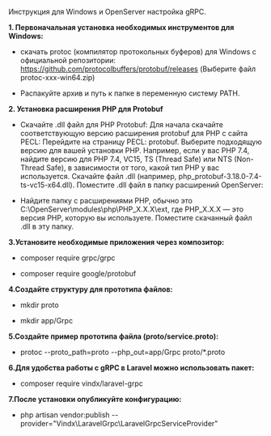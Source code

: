 Инструкция для Windows и OpenServer настройка gRPC. 

**1. Первоначальная установка необходимых инструментов для Windows:**

* скачать protoc (компилятор протокольных буферов) для Windows с официальной репозитории:
https://github.com/protocolbuffers/protobuf/releases
(Выберите файл protoc-xxx-win64.zip)

* Распакуйте архив и путь к папке в переменную систему PATH.

**2. Установка расширения PHP для Protobuf**

* Скачайте .dll файл для PHP Protobuf: Для начала скачайте соответствующую версию расширения protobuf для PHP с сайта PECL:
Перейдите на страницу PECL: protobuf.
Выберите подходящую версию для вашей установки PHP. Например, если у вас PHP 7.4, найдите версию для PHP 7.4, VC15, TS (Thread Safe) или NTS (Non-Thread Safe), в зависимости от того, какой тип PHP у вас используется.
Скачайте файл .dll (например, php_protobuf-3.18.0-7.4-ts-vc15-x64.dll).
Поместите .dll файл в папку расширений OpenServer:

* Найдите папку с расширениями PHP, обычно это C:\OpenServer\modules\php\PHP_X.X.X\ext, где PHP_X.X.X — это версия PHP, которую вы используете.
Поместите скачанный файл .dll в эту папку.

**3.Установите необходимые приложения через композитор:**

* composer require grpc/grpc

* composer require google/protobuf

**4.Создайте структуру для прототипа файлов:**

* mkdir proto

* mkdir app/Grpc

**5.Создайте пример прототипа файла (proto/service.proto):**

* protoc --proto_path=proto --php_out=app/Grpc proto/*.proto


**6.Для удобства работы с gRPC в Laravel можно использовать пакет:**

* composer require vindx/laravel-grpc

**7.После установки опубликуйте конфигурацию:**

* php artisan vendor:publish --provider="Vindx\LaravelGrpc\LaravelGrpcServiceProvider"



